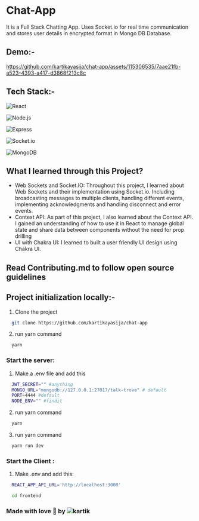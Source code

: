 # Chat-App

It is a Full Stack Chatting App.
Uses Socket.io for real time communication and stores user details in encrypted format in Mongo DB Database.

## Demo:-

https://github.com/kartikayasija/chat-app/assets/115306535/7aae21fb-a523-4393-a417-d3868f213c8c

## Tech Stack:-

![React](https://img.shields.io/badge/Client-React%20JS-61DAFB?style=for-the-badge&logo=react&logoColor=white)

![Node.js](https://img.shields.io/badge/Server-Node.js-339933?style=for-the-badge&logo=node.js&logoColor=white)

![Express](https://img.shields.io/badge/Server-Express.js-000000?style=for-the-badge&logo=express&logoColor=white)

![Socket.io](https://img.shields.io/badge/Server-Socket.io-010101?style=for-the-badge&logo=socket.io&logoColor=white)

![MongoDB](https://img.shields.io/badge/Database-MongoDB-47A248?style=for-the-badge&logo=mongodb&logoColor=white)

## What I learned through this Project?

- Web Sockets and Socket.IO: Throughout this project, I learned about Web Sockets and their implementation using Socket.io. Including broadcasting messages to multiple clients, handling different events, implementing acknowledgments and handling disconnect and error events.
- Context API: As part of this project, I also learned about the Context API. I gained an understanding of how to use it in React to manage global state and share data between components without the need for prop drilling
- UI with Chakra UI: I learned to built a user friendly UI design using Chakra UI.

## Read Contributing.md to follow open source guidelines 

## Project initialization locally:-

1. Clone the project

```bash
  git clone https://github.com/kartikayasija/chat-app
```

2. run yarn command

```bash
  yarn
```

### Start the server:


1. Make a .env file and add this

```bash
  JWT_SECRET="" #anything
  MONGO_URL="mongodb://127.0.0.1:27017/talk-trove" # default
  PORT=4444 #default
  NODE_ENV="" #findit
```

2. run yarn command

```bash
  yarn
```

3. run yarn command

```bash
  yarn run dev
```

### Start the Client :

1. Make .env and add this:
```bash
  REACT_APP_API_URL='http://localhost:3000'
```

```bash
  cd frontend
```

### Made with love 💖 by ![kartik](https://github.com/kartikayasijaa)